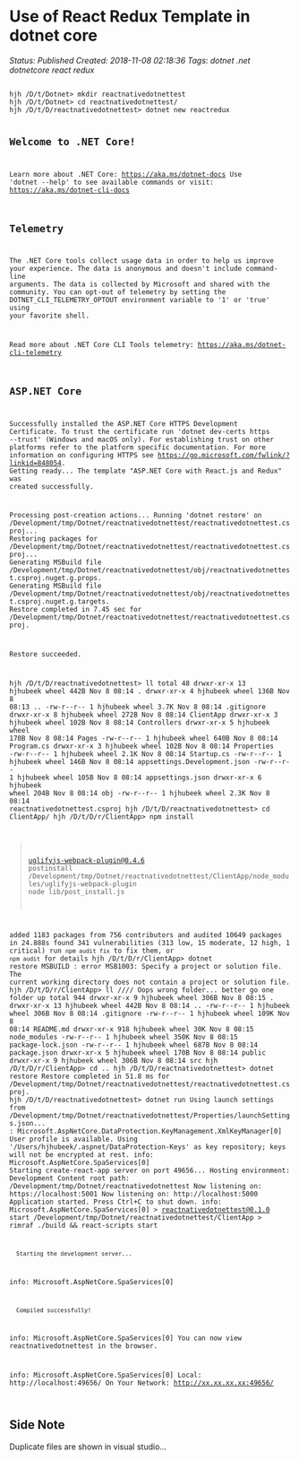 # Use of React Redux Template in dotnet core

_Status: Published_
_Created: 2018-11-08 02:18:36_
_Tags: dotnet .net dotnetcore react redux_

<code>
hjh /D/t/Dotnet> mkdir reactnativedotnettest
hjh /D/t/Dotnet> cd reactnativedotnettest/
hjh /D/t/D/reactnativedotnettest> dotnet new reactredux

Welcome to .NET Core!
---------------------
Learn more about .NET Core: https://aka.ms/dotnet-docs
Use 'dotnet --help' to see available commands or visit: https://aka.ms/dotnet-cli-docs

Telemetry
---------
The .NET Core tools collect usage data in order to help us improve your experience. The data is anonymous and doesn't include command-line arguments. The data is collected by Microsoft and shared with the community. You can opt-out of telemetry by setting the DOTNET_CLI_TELEMETRY_OPTOUT environment variable to '1' or 'true' using your favorite shell.

Read more about .NET Core CLI Tools telemetry: https://aka.ms/dotnet-cli-telemetry

ASP.NET Core
------------
Successfully installed the ASP.NET Core HTTPS Development Certificate.
To trust the certificate run 'dotnet dev-certs https --trust' (Windows and macOS only). For establishing trust on other platforms refer to the platform specific documentation.
For more information on configuring HTTPS see https://go.microsoft.com/fwlink/?linkid=848054.
Getting ready...
The template "ASP.NET Core with React.js and Redux" was created successfully.

Processing post-creation actions...
Running 'dotnet restore' on /Development/tmp/Dotnet/reactnativedotnettest/reactnativedotnettest.csproj...
  Restoring packages for /Development/tmp/Dotnet/reactnativedotnettest/reactnativedotnettest.csproj...
  Generating MSBuild file /Development/tmp/Dotnet/reactnativedotnettest/obj/reactnativedotnettest.csproj.nuget.g.props.
  Generating MSBuild file /Development/tmp/Dotnet/reactnativedotnettest/obj/reactnativedotnettest.csproj.nuget.g.targets.
  Restore completed in 7.45 sec for /Development/tmp/Dotnet/reactnativedotnettest/reactnativedotnettest.csproj.

Restore succeeded.

hjh /D/t/D/reactnativedotnettest> ll
total 48
drwxr-xr-x  13 hjhubeek  wheel   442B Nov  8 08:14 .
drwxr-xr-x   4 hjhubeek  wheel   136B Nov  8 08:13 ..
-rw-r--r--   1 hjhubeek  wheel   3.7K Nov  8 08:14 .gitignore
drwxr-xr-x   8 hjhubeek  wheel   272B Nov  8 08:14 ClientApp
drwxr-xr-x   3 hjhubeek  wheel   102B Nov  8 08:14 Controllers
drwxr-xr-x   5 hjhubeek  wheel   170B Nov  8 08:14 Pages
-rw-r--r--   1 hjhubeek  wheel   640B Nov  8 08:14 Program.cs
drwxr-xr-x   3 hjhubeek  wheel   102B Nov  8 08:14 Properties
-rw-r--r--   1 hjhubeek  wheel   2.1K Nov  8 08:14 Startup.cs
-rw-r--r--   1 hjhubeek  wheel   146B Nov  8 08:14 appsettings.Development.json
-rw-r--r--   1 hjhubeek  wheel   105B Nov  8 08:14 appsettings.json
drwxr-xr-x   6 hjhubeek  wheel   204B Nov  8 08:14 obj
-rw-r--r--   1 hjhubeek  wheel   2.3K Nov  8 08:14 reactnativedotnettest.csproj
hjh /D/t/D/reactnativedotnettest> cd ClientApp/
hjh /D/t/D/r/ClientApp> npm install

> uglifyjs-webpack-plugin@0.4.6 postinstall /Development/tmp/Dotnet/reactnativedotnettest/ClientApp/node_modules/uglifyjs-webpack-plugin
> node lib/post_install.js

added 1183 packages from 756 contributors and audited 10649 packages in 24.888s
found 341 vulnerabilities (313 low, 15 moderate, 12 high, 1 critical)
  run `npm audit fix` to fix them, or `npm audit` for details
hjh /D/t/D/r/ClientApp> dotnet restore
MSBUILD : error MSB1003: Specify a project or solution file. The current working directory does not contain a project or solution file.
hjh /D/t/D/r/ClientApp> ll  //// Oops wrong folder... better go one folder up
total 944
drwxr-xr-x    9 hjhubeek  wheel   306B Nov  8 08:15 .
drwxr-xr-x   13 hjhubeek  wheel   442B Nov  8 08:14 ..
-rw-r--r--    1 hjhubeek  wheel   306B Nov  8 08:14 .gitignore
-rw-r--r--    1 hjhubeek  wheel   109K Nov  8 08:14 README.md
drwxr-xr-x  918 hjhubeek  wheel    30K Nov  8 08:15 node_modules
-rw-r--r--    1 hjhubeek  wheel   350K Nov  8 08:15 package-lock.json
-rw-r--r--    1 hjhubeek  wheel   687B Nov  8 08:14 package.json
drwxr-xr-x    5 hjhubeek  wheel   170B Nov  8 08:14 public
drwxr-xr-x    9 hjhubeek  wheel   306B Nov  8 08:14 src
hjh /D/t/D/r/ClientApp> cd ..
hjh /D/t/D/reactnativedotnettest> dotnet restore
  Restore completed in 51.8 ms for /Development/tmp/Dotnet/reactnativedotnettest/reactnativedotnettest.csproj.
hjh /D/t/D/reactnativedotnettest> dotnet run
Using launch settings from /Development/tmp/Dotnet/reactnativedotnettest/Properties/launchSettings.json...
: Microsoft.AspNetCore.DataProtection.KeyManagement.XmlKeyManager[0]
      User profile is available. Using '/Users/hjhubeek/.aspnet/DataProtection-Keys' as key repository; keys will not be encrypted at rest.
info: Microsoft.AspNetCore.SpaServices[0]
      Starting create-react-app server on port 49656...
Hosting environment: Development
Content root path: /Development/tmp/Dotnet/reactnativedotnettest
Now listening on: https://localhost:5001
Now listening on: http://localhost:5000
Application started. Press Ctrl+C to shut down.
info: Microsoft.AspNetCore.SpaServices[0]
      > reactnativedotnettest@0.1.0 start /Development/tmp/Dotnet/reactnativedotnettest/ClientApp
      > rimraf ./build && react-scripts start
      
      Starting the development server...
      
info: Microsoft.AspNetCore.SpaServices[0]
      
      Compiled successfully!
      
info: Microsoft.AspNetCore.SpaServices[0]
      You can now view reactnativedotnettest in the browser.
      
info: Microsoft.AspNetCore.SpaServices[0]
        Local:            http://localhost:49656/
        On Your Network:  http://xx.xx.xx.xx:49656/
      

</code>

<h2>Side Note</h2>
Duplicate files are shown in visual studio...
